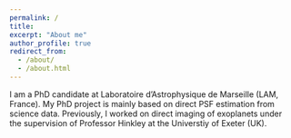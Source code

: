 ```yaml
---
permalink: /
title:
excerpt: "About me"
author_profile: true
redirect_from: 
  - /about/
  - /about.html
---
```

<!--- <img align="right" src="https://alexisyslau.github.io/images/profile_pic.png" alt="Photo" style="width: 200px; border-radius: 12px;"/>--->

I am a PhD candidate at Laboratoire d’Astrophysique de Marseille (LAM, France). My PhD project is mainly based on direct PSF estimation from science data. Previously, I worked on direct imaging of exoplanets under the supervision of Professor Hinkley at the Universtiy of Exeter (UK).

<!--- 我係LAM嘅PhD學生。之前就讀於英國嘅Universtiy of Exeter， 係Professor Hinkley指導下研究以直接影像嘅方式去尋找系外行星。呢度主要係展現我嘅研究興趣同埋學術研究，但係喺個Blog度我會不定時更新關於天文嘅科普文章，題目不限。我另外都會係Blog度講下讀研究生嘅利弊，報名需知（只限天文），同埋海外嘅實習機會。如果對於博士生嘅日常有興趣嘅話，試下搵我個人帳號。

我是LAM的PhD学生。之前就读于英国的埃克塞特大学， 在Professor Hinkley的指导下研究以直接影象的方式去寻找系外行星。 这里主要展现我的研究兴趣和工作，但是我会在网站更新关于天文的科普文章，题目不限。我另外也会讲到读博士生的利弊，报名须知（只限天文），还有海外实习机会。 如果对博士生的日常有兴趣，可以去找我的个人帐号看看。--->
